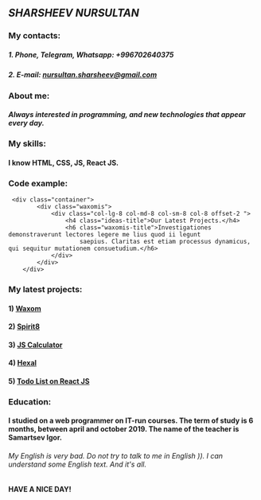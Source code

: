 ## *SHARSHEEV NURSULTAN*
### My contacts: 
##### 1. Phone, Telegram, Whatsapp: +996702640375
##### 2. E-mail: nursultan.sharsheev@gmail.com
### About me:
#### *Always interested in programming, and new technologies that appear every day.*
### My skills: 
#### I know HTML, CSS, JS, React JS.
### Code example:
```
 <div class="container">
        <div class="waxomis">
            <div class="col-lg-8 col-md-8 col-sm-8 col-8 offset-2 ">
                <h4 class="ideas-title">Our Latest Projects.</h4>
                <h6 class="waxomis-title">Investigationes demonstraverunt lectores legere me lius quod ii legunt
                    saepius. Claritas est etiam processus dynamicus, qui sequitur mutationem consuetudium.</h6>
            </div>
        </div>
    </div>
```
### My latest projects: 
#### 1) [Waxom](https://sharsheevnursultan.github.io/waxom/) 
#### 2) [Spirit8](https://sharsheevnursultan.github.io/spirit8/)
#### 3) [JS Calculator](https://sharsheevnursultan.github.io/jscalc/)
#### 4) [Hexal](https://sharsheevnursultan.github.io/hexal/)
#### 5) [Todo List on React JS](https://sharsheevnursultan.github.io/todo-list/)
### Education: 
#### I studied on a web programmer on IT-run courses. The term of study is 6 months, between april and october 2019. The name of the teacher is Samartsev Igor.
###### *My English is very bad. Do not try to talk to me in English )). I can understand some English text. And it's all.*
#### **HAVE A NICE DAY!**

